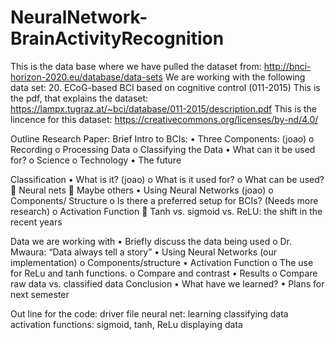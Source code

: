 # NeuralNetwork-BrainActivityRecognition

This is the data base where we have pulled the dataset from: http://bnci-horizon-2020.eu/database/data-sets 
We are working with the following data set: 20. ECoG-based BCI based on cognitive control (011-2015)
This is the pdf, that explains the dataset: https://lampx.tugraz.at/~bci/database/011-2015/description.pdf
This is the lincence for this dataset: https://creativecommons.org/licenses/by-nd/4.0/

Outline Research Paper:
Brief Intro to BCIs:
•	Three Components: (joao)
  o	Recording 
  o	Processing Data
  o	Classifying the Data
•	What can it be used for?
  o	Science
  o	Technology
•	The future

Classification 
•	What is it? (joao)
  o	What is it used for?
  o	What can be used?
    	Neural nets
    	Maybe others
•	Using Neural Networks (joao)
  o	Components/ Structure
  o	Is there a preferred setup for BCIs? (Needs more research)
  o	Activation Function 
    	Tanh vs. sigmoid vs. ReLU: the shift in the recent years
    
Data we are working with
•	Briefly discuss the data being used
  o	Dr. Mwaura: “Data always tell a story”
•	Using Neural Networks (our implementation)
  o	Components/structure
•	Activation Function
  o	The use for ReLu and tanh functions. 
  o	Compare and contrast
•	Results 
  o	Compare raw data vs. classified data
Conclusion
  •	What have we learned?
  •	Plans for next semester
  
Out line for the code:
  driver file
  neural net:
    learning
    classifying data
  activation functions: sigmoid, tanh, ReLu
  displaying data

